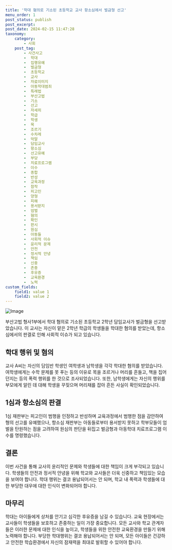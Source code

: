 ```yaml
---
title: '학대 혐의로 기소된 초등학교 교사 항소심에서 벌금형 선고'
menu_order: 1
post_status: publish
post_excerpt: 
post_date: 2024-02-15 11:47:28
taxonomy:
    category:
        - 사회
    post_tag:
        - 사건사고
        -  학대
        -  집행유예
        -  벌금형
        -  초등학교
        -  교사
        -  자료이미지
        -  아동학대범죄
        -  특례법
        -  부산고법
        -  기소
        -  선고
        -  자세히
        -  학급
        -  학생
        -  목
        -  조르기
        -  수차례
        -  막말
        -  담임교사
        -  항소심
        -  선고유예
        -  부당
        -  치료프로그램
        -  이수
        -  종합
        -  반성
        -  교육과정
        -  참작
        -  피고인
        -  양형
        -  피해
        -  용서받지
        -  엄벌
        -  혐의
        -  확인
        -  판시
        -  원심
        -  아동들
        -  사회적 이슈
        -  윤리적 문제
        -  안전
        -  정서적 안녕
        -  책임
        -  신중
        -  존중
        -  후유증
        -  교육환경
        -  노력
custom_fields:
    field1: value 1
    field2: value 2
---
```


![Image](https://imgnews.pstatic.net/image/660/2024/02/13/0000055463_001_20240213131701597.jpg?type=w647)

부산고법 형사1부에서 학대 혐의로 기소된 초등학교 2학년 담임교사가 벌금형을 선고받았습니다. 이 교사는 자신이 맡은 2학년 학급의 학생들을 학대한 혐의를 받았는데, 항소심에서의 판결로 인해 사회적 이슈가 되고 있습니다.
## 학대 행위 및 혐의
교사 A씨는 자신의 담임반 학생인 여학생과 남학생을 각각 학대한 혐의를 받았습니다. 여학생에게는 수학 문제를 못 푸는 등의 이유로 목을 조르거나 머리를 흔들고, 책을 집어던지는 등의 폭력 행위를 한 것으로 조사되었습니다. 또한, 남학생에게는 자신의 행위를 부모에게 알린 데 대해 학생을 꾸짖으며 머리채를 잡아 흔든 사실이 확인되었습니다.
## 1심과 항소심의 판결
1심 재판부는 피고인이 범행을 인정하고 반성하며 교육과정에서 범행한 점을 감안하여 형의 선고를 유예했으나, 항소심 재판부는 아동들로부터 용서받지 못하고 학부모들이 엄벌을 탄원하는 점을 고려하여 원심의 판단을 뒤집고 벌금형과 아동학대 치료프로그램 이수를 명령했습니다.
## 결론
이번 사건을 통해 교사의 윤리적인 문제와 학생들에 대한 책임이 크게 부각되고 있습니다. 학생들의 안전과 정서적 안녕을 위해 학교와 교사들은 더욱 신중하고 책임있는 모습을 보여야 합니다. 학대 행위는 결코 용납되어서는 안 되며, 학교 내 폭력과 학생들에 대한 부당한 대우에 대한 인식이 변화되어야 합니다.
## 마무리
학대는 아이들에게 상처를 안기고 심각한 후유증을 남길 수 있습니다. 교육 현장에서는 교사들이 학생들을 보호하고 존중하는 일이 가장 중요합니다. 모든 교사와 학교 관계자들은 이러한 문제에 대한 인식을 높이고, 학생들을 위한 안전한 교육환경을 만들기 위해 노력해야 합니다. 부당한 학대행위는 결코 용납되어서는 안 되며, 모든 아이들은 건강하고 안전한 학습환경에서 자신의 잠재력을 최대로 발휘할 수 있어야 합니다.
